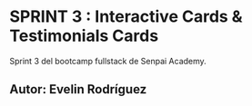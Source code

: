 # SPRINT 3 : Interactive Cards & Testimonials Cards

Sprint 3 del bootcamp fullstack de Senpai Academy.

## Autor: Evelin Rodríguez
